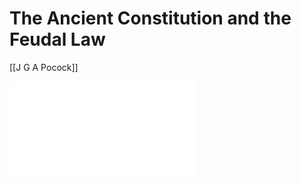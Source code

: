 # The Ancient Constitution and the Feudal Law

[[J G A Pocock]]

![](J.%20G.%20A.%20Pocock%20-%20The%20Ancient%20Constitution%20and%20the%20Feudal%20Law_%20A%20Study%20of%20English%20Historical%20Thought%20in%20the%20Seventeenth%20Century%20(1987).pdf)